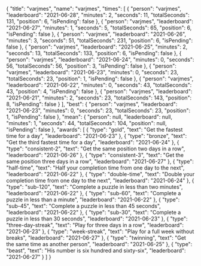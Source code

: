 {
  "title": "varjmes",
  "name": "varjmes",
  "times": [
    {
      "person": "varjmes",
      "leaderboard": "2021-06-28",
      "minutes": 2,
      "seconds": 11,
      "totalSeconds": 131,
      "position": 6,
      "isPending": false
    },
    {
      "person": "varjmes",
      "leaderboard": "2021-06-27",
      "minutes": 1,
      "seconds": 5,
      "totalSeconds": 65,
      "position": 6,
      "isPending": false
    },
    {
      "person": "varjmes",
      "leaderboard": "2021-06-26",
      "minutes": 3,
      "seconds": 51,
      "totalSeconds": 231,
      "position": 6,
      "isPending": false
    },
    {
      "person": "varjmes",
      "leaderboard": "2021-06-25",
      "minutes": 2,
      "seconds": 13,
      "totalSeconds": 133,
      "position": 6,
      "isPending": false
    },
    {
      "person": "varjmes",
      "leaderboard": "2021-06-24",
      "minutes": 0,
      "seconds": 56,
      "totalSeconds": 56,
      "position": 3,
      "isPending": false
    },
    {
      "person": "varjmes",
      "leaderboard": "2021-06-23",
      "minutes": 0,
      "seconds": 23,
      "totalSeconds": 23,
      "position": 1,
      "isPending": false
    },
    {
      "person": "varjmes",
      "leaderboard": "2021-06-22",
      "minutes": 0,
      "seconds": 43,
      "totalSeconds": 43,
      "position": 4,
      "isPending": false
    },
    {
      "person": "varjmes",
      "leaderboard": "2021-06-21",
      "minutes": 2,
      "seconds": 23,
      "totalSeconds": 143,
      "position": 8,
      "isPending": false
    }
  ],
  "best": {
    "person": "varjmes",
    "leaderboard": "2021-06-23",
    "minutes": 0,
    "seconds": 23,
    "totalSeconds": 23,
    "position": 1,
    "isPending": false
  },
  "mean": {
    "person": null,
    "leaderboard": null,
    "minutes": 1,
    "seconds": 44,
    "totalSeconds": 104,
    "position": null,
    "isPending": false
  },
  "awards": [
    {
      "type": "gold",
      "text": "Get the fastest time for a day",
      "leaderboard": "2021-06-23"
    },
    {
      "type": "bronze",
      "text": "Get the third fastest time for a day",
      "leaderboard": "2021-06-24"
    },
    {
      "type": "consistent-2",
      "text": "Get the same position two days in a row",
      "leaderboard": "2021-06-26"
    },
    {
      "type": "consistent-3",
      "text": "Get the same position three days in a row",
      "leaderboard": "2021-06-27"
    },
    {
      "type": "half-time",
      "text": "Half your completion time from one day to the next",
      "leaderboard": "2021-06-22"
    },
    {
      "type": "double-time",
      "text": "Double your completion time from one day to the next",
      "leaderboard": "2021-06-24"
    },
    {
      "type": "sub-120",
      "text": "Complete a puzzle in less than two minutes",
      "leaderboard": "2021-06-22"
    },
    {
      "type": "sub-60",
      "text": "Complete a puzzle in less than a minute",
      "leaderboard": "2021-06-22"
    },
    {
      "type": "sub-45",
      "text": "Complete a puzzle in less than 45 seconds",
      "leaderboard": "2021-06-22"
    },
    {
      "type": "sub-30",
      "text": "Complete a puzzle in less than 30 seconds",
      "leaderboard": "2021-06-23"
    },
    {
      "type": "three-day-streak",
      "text": "Play for three days in a row",
      "leaderboard": "2021-06-23"
    },
    {
      "type": "week-streak",
      "text": "Play for a full week without breaks",
      "leaderboard": "2021-06-27"
    },
    {
      "type": "twinning",
      "text": "Get the same time as another person",
      "leaderboard": "2021-06-25"
    },
    {
      "type": "beast",
      "text": "His number is six hundred and sixty-six",
      "leaderboard": "2021-06-27"
    }
  ]
}